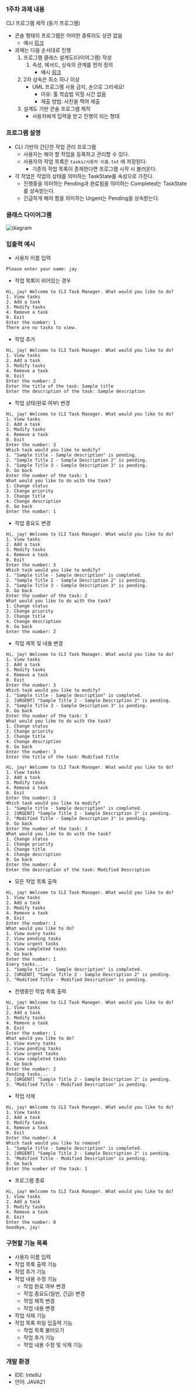 ### 1주차 과제 내용

CLI 프로그램 제작 (동기 프로그램)

- 콘솔 형태의 프로그램은 어떠한 종류라도 상관 없음
    - 예시 [링크](https://www.youtube.com/watch?v=EKy4m5FxhjE)
- 과제는 다음 순서대로 진행
    1. 프로그램 클래스 설계도(다이어그램) 작성
        1. 속성, 메서드, 상속의 관계를 먼저 정의
            - 예시 [링크](https://blog.kakaocdn.net/dn/KKHyA/btrb7uJR0y0/fCTJikYRHAQWhJP5yA3x00/img.png)
    2. 2차 상속은 최소 하나 이상
        - UML 프로그램 사용 금지, 손으로 그리세요!
          - 이유: 툴 학습법 익힐 시간 없음
          - 제출 방법: 사진을 찍어 제출
    3. 설계도 기반 콘솔 프로그램 제작
        - 사용자에게 입력을 받고 진행이 되는 형태

### 프로그램 설명

- CLI 기반의 간단한 작업 관리 프로그램
    - 사용자는 해야 할 작업을 등록하고 관리할 수 있다.
    - 사용자의 작업 목록은 `tasks/사용자 이름.txt` 에 저장된다.
      - 기존의 작업 목록이 존재한다면 프로그램 시작 시 불러온다.
- 각 작업은 작업의 상태를 의미하는 TaskState를 속성으로 가진다.
    - 진행중을 의미하는 Pending과 완료됨을 의미하는 Completed는 TaskState를 상속받는다.
    - 긴급하게 해야 함을 의미하는 Urgent는 Pending을 상속받는다.

### 클래스 다이어그램

![diagram](https://github.com/user-attachments/assets/619feb1c-cc13-4130-bed2-0eef9ceff4c9)

### 입출력 예시

- 사용자 이름 입력

```
Please enter your name: jay
```

- 작업 목록이 비어있는 경우

```
Hi, jay! Welcome to CLI Task Manager. What would you like to do?
1. View tasks
2. Add a task
3. Modify tasks
4. Remove a task
0. Exit
Enter the number: 1
There are no tasks to view.
```

- 작업 추가

```
Hi, jay! Welcome to CLI Task Manager. What would you like to do?
1. View tasks
2. Add a task
3. Modify tasks
4. Remove a task
0. Exit
Enter the number: 2
Enter the title of the task: Sample title
Enter the description of the task: Sample description
```

- 작업 상태(완료 여부) 변경


```
Hi, jay! Welcome to CLI Task Manager. What would you like to do?
1. View tasks
2. Add a task
3. Modify tasks
4. Remove a task
0. Exit
Enter the number: 3
Which task would you like to modify?
1. "Sample title - Sample description" is pending.
2. "Sample Title 2 - Sample Description 2" is pending.
3. "Sample Title 3 - Sample Description 3" is pending.
0. Go back
Enter the number of the task: 1
What would you like to do with the task?
1. Change status
2. Change priority
3. Change title
4. Change description
0. Go back
Enter the number: 1
```

- 작업 중요도 변경

```
Hi, jay! Welcome to CLI Task Manager. What would you like to do?
1. View tasks
2. Add a task
3. Modify tasks
4. Remove a task
0. Exit
Enter the number: 3
Which task would you like to modify?
1. "Sample title - Sample description" is completed.
2. "Sample Title 2 - Sample Description 2" is pending.
3. "Sample Title 3 - Sample Description 3" is pending.
0. Go back
Enter the number of the task: 2
What would you like to do with the task?
1. Change status
2. Change priority
3. Change title
4. Change description
0. Go back
Enter the number: 2
```

- 작업 제목 및 내용 변경

```
Hi, jay! Welcome to CLI Task Manager. What would you like to do?
1. View tasks
2. Add a task
3. Modify tasks
4. Remove a task
0. Exit
Enter the number: 3
Which task would you like to modify?
1. "Sample title - Sample description" is completed.
2. [URGENT] "Sample Title 2 - Sample Description 2" is pending.
3. "Sample Title 3 - Sample Description 3" is pending.
0. Go back
Enter the number of the task: 3
What would you like to do with the task?
1. Change status
2. Change priority
3. Change title
4. Change description
0. Go back
Enter the number: 3
Enter the title of the task: Modified Title

Hi, jay! Welcome to CLI Task Manager. What would you like to do?
1. View tasks
2. Add a task
3. Modify tasks
4. Remove a task
0. Exit
Enter the number: 3
Which task would you like to modify?
1. "Sample title - Sample description" is completed.
2. [URGENT] "Sample Title 2 - Sample Description 2" is pending.
3. "Modified Title - Sample Description 3" is pending.
0. Go back
Enter the number of the task: 3
What would you like to do with the task?
1. Change status
2. Change priority
3. Change title
4. Change description
0. Go back
Enter the number: 4
Enter the description of the task: Modified Description
```

- 모든 작업 목록 출력

```
Hi, jay! Welcome to CLI Task Manager. What would you like to do?
1. View tasks
2. Add a task
3. Modify tasks
4. Remove a task
0. Exit
Enter the number: 1
What would you like to do?
1. View every tasks
2. View pending tasks
3. View urgent tasks
4. View completed tasks
0. Go back
Enter the number: 1
Every tasks...
1. "Sample title - Sample description" is completed.
2. [URGENT] "Sample Title 2 - Sample Description 2" is pending.
3. "Modified Title - Modified Description" is pending.
```

- 진행중인 작업 목록 출력

```
Hi, jay! Welcome to CLI Task Manager. What would you like to do?
1. View tasks
2. Add a task
3. Modify tasks
4. Remove a task
0. Exit
Enter the number: 1
What would you like to do?
1. View every tasks
2. View pending tasks
3. View urgent tasks
4. View completed tasks
0. Go back
Enter the number: 2
Pending tasks...
2. [URGENT] "Sample Title 2 - Sample Description 2" is pending.
3. "Modified Title - Modified Description" is pending.
```

- 작업 삭제

```
Hi, jay! Welcome to CLI Task Manager. What would you like to do?
1. View tasks
2. Add a task
3. Modify tasks
4. Remove a task
0. Exit
Enter the number: 4
Which task would you like to remove?
1. "Sample title - Sample description" is completed.
2. [URGENT] "Sample Title 2 - Sample Description 2" is pending.
3. "Modified Title - Modified Description" is pending.
0. Go back
Enter the number of the task: 1
```

- 프로그램 종료

```
Hi, jay! Welcome to CLI Task Manager. What would you like to do?
1. View tasks
2. Add a task
3. Modify tasks
4. Remove a task
0. Exit
Enter the number: 0
Goodbye, jay!
```

### 구현할 기능 목록

- 사용자 이름 입력
- 작업 목록 출력 기능
- 작업 추가 기능
- 작업 내용 수정 기능
    - 작업 완료 여부 변경
    - 작업 중요도(일반, 긴급) 변경
    - 작업 제목 변경
    - 작업 내용 변경
- 작업 삭제 기능
- 작업 목록 파일 입출력 기능
  - 작업 목록 불러오기
  - 작업 추가 기능
  - 작업 내용 수정 및 삭제 기능

### 개발 환경

- IDE: IntelliJ
- 언어: JAVA21
